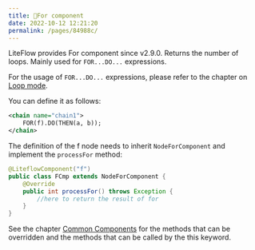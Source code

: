 ```yaml
---
title: 🧬For component
date: 2022-10-12 12:21:20
permalink: /pages/84988c/
---
```


LiteFlow provides For component since v2.9.0. Returns the number of loops. Mainly used for `FOR...DO...` expressions.

For the usage of `FOR...DO...` expressions, please refer to the chapter on [Loop mode](/pages/6be072/).

You can define it as follows:

```xml
<chain name="chain1">
    FOR(f).DO(THEN(a, b));
</chain>
```

The definition of the f node needs to inherit `NodeForComponent` and implement the `processFor` method:

```java
@LiteflowComponent("f")
public class FCmp extends NodeForComponent {
    @Override
    public int processFor() throws Exception {
        //here to return the result of for
    }
}
```

See the chapter [Common Components](/pages/8486fb/) for the methods that can be overridden and the methods that can be called by the this keyword.